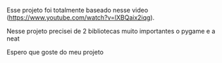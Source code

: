 Esse projeto foi totalmente baseado nesse video (https://www.youtube.com/watch?v=lXBQaix2iqg).

Nesse projeto precisei de 2 bibliotecas muito importantes o pygame e a neat 

Espero que goste do meu projeto
